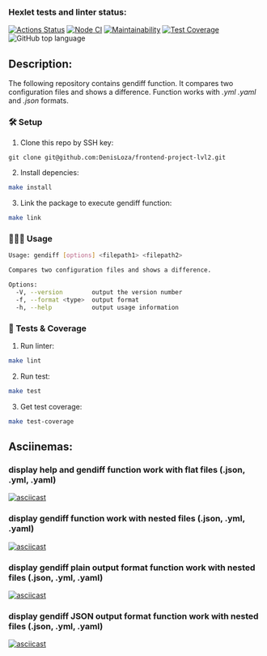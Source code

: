 ### Hexlet tests and linter status:
[![Actions Status](https://github.com/DenisLoza/frontend-project-lvl2/workflows/hexlet-check/badge.svg)](https://github.com/DenisLoza/frontend-project-lvl2/actions/workflows/hexlet-check.yml)
[![Node CI](https://github.com/DenisLoza/frontend-project-lvl2/actions/workflows/CI-tests.yml/badge.svg)](https://github.com/DenisLoza/frontend-project-lvl2/actions/workflows/CI-tests.yml)
[![Maintainability](https://api.codeclimate.com/v1/badges/ad2b6554b2a73def0f25/maintainability)](https://codeclimate.com/github/DenisLoza/frontend-project-lvl2/maintainability)
[![Test Coverage](https://api.codeclimate.com/v1/badges/ad2b6554b2a73def0f25/test_coverage)](https://codeclimate.com/github/DenisLoza/frontend-project-lvl2/test_coverage)
![GitHub top language](https://img.shields.io/github/languages/top/DenisLoza/frontend-project-lvl2)

## Description:

The following repository contains gendiff function. It compares two configuration files and shows a difference. Function works with *.yml* *.yaml* and *.json* formats.

### 🛠️ Setup

1) Clone this repo by SSH key:

```
git clone git@github.com:DenisLoza/frontend-project-lvl2.git
```

2) Install depencies:

```sh
make install
```

3) Link the package to execute gendiff function:

```sh
make link
```

### 👩🏻‍💻 Usage

```sh
Usage: gendiff [options] <filepath1> <filepath2>

Compares two configuration files and shows a difference.

Options:
  -V, --version        output the version number
  -f, --format <type>  output format
  -h, --help           output usage information  
```
### 🧪 Tests & Coverage

1) Run linter:

```sh
make lint
```

2) Run test:

```sh
make test
```

3) Get test coverage:

```sh
make test-coverage
```

## Asciinemas:
### display help and gendiff function work with flat files (.json, .yml, .yaml)
[![asciicast](https://asciinema.org/a/sfUkqoPoGjiB6zoVv7sUSVVjz.svg)](https://asciinema.org/a/sfUkqoPoGjiB6zoVv7sUSVVjz)

### display gendiff function work with nested files (.json, .yml, .yaml)
[![asciicast](https://asciinema.org/a/KyXM4GVtmqvHRQMU8urHc2hk8.svg)](https://asciinema.org/a/KyXM4GVtmqvHRQMU8urHc2hk8)

### display gendiff plain output format function work with nested files (.json, .yml, .yaml)
[![asciicast](https://asciinema.org/a/OKOQR6GMk3cNGwaJNVLxPICBy.svg)](https://asciinema.org/a/OKOQR6GMk3cNGwaJNVLxPICBy)

### display gendiff JSON output format function work with nested files (.json, .yml, .yaml)
[![asciicast](https://asciinema.org/a/V0BD2dguGw5xLFLGcennyans6.svg)](https://asciinema.org/a/V0BD2dguGw5xLFLGcennyans6)
